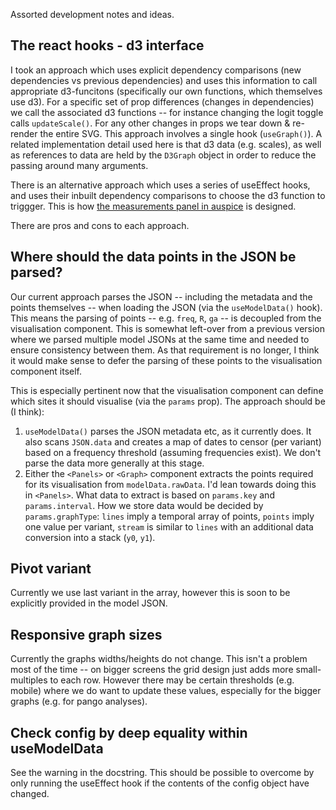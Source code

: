 Assorted development notes and ideas.

## The react hooks - d3 interface

I took an approach which uses explicit dependency comparisons (new dependencies vs previous dependencies) and uses this information to call appropriate d3-funcitons (specifically our own functions, which themselves use d3).
For a specific set of prop differences (changes in dependencies) we call the associated d3 functions -- for instance changing the logit toggle calls `updateScale()`. For any other changes in props we tear down & re-render the entire SVG.
This approach involves a single hook (`useGraph()`).
A related implementation detail used here is that d3 data (e.g. scales), as well as references to data are held by the `D3Graph` object in order to reduce the passing around many arguments.


There is an alternative approach which uses a series of useEffect hooks, and uses their inbuilt dependency comparisons to choose the d3 function to triggger.
This is how [the measurements panel in auspice](https://github.com/nextstrain/auspice/blob/master/src/components/measurements/index.js#L129) is designed.

There are pros and cons to each approach. 


## Where should the data points in the JSON be parsed?

Our current approach parses the JSON -- including the metadata and the points themselves -- when loading the JSON (via the `useModelData()` hook).
This means the parsing of points -- e.g. `freq`, `R`, `ga` -- is decoupled from the visualisation component.
This is somewhat left-over from a previous version where we parsed multiple model JSONs at the same time and needed to ensure consistency between them.
As that requirement is no longer, I think it would make sense to defer the parsing of these points to the visualisation component itself.

This is especially pertinent now that the visualisation component can define which sites it should visualise (via the `params` prop).
The approach should be (I think):

1. `useModelData()` parses the JSON metadata etc, as it currently does. It also scans `JSON.data` and creates a map of dates to censor (per variant) based on a frequency threshold (assuming frequencies exist). We don't parse the data more generally at this stage.
2. Either the `<Panels>` or `<Graph>` component extracts the points required for its visualisation from `modelData.rawData`. I'd lean towards doing this in `<Panels>`. What data to extract is based on `params.key` and `params.interval`. How we store data would be decided by `params.graphType`: `lines` imply a temporal array of points, `points` imply one value per variant, `stream` is similar to `lines` with an additional data conversion into a stack (`y0`, `y1`).


## Pivot variant

Currently we use last variant in the array, however this is soon to be explicitly provided in the model JSON.

## Responsive graph sizes

Currently the graphs widths/heights do not change.
This isn't a problem most of the time -- on bigger screens the grid design just adds more small-multiples to each row.
However there may be certain thresholds (e.g. mobile) where we do want to update these values, especially for the bigger graphs (e.g. for pango analyses).

## Check config by deep equality within useModelData

See the warning in the docstring.
This should be possible to overcome by only running the useEffect hook if the contents of the config object have changed.
